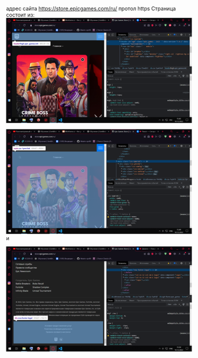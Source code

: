  адрес сайта https://store.epicgames.com/ru/
 протол  https
 Страница состоит из: ![голова](head.png)

 ![тело](bodi.png) и 

 ![подвал](footer.png)


